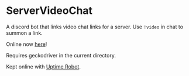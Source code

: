 # ServerVideoChat
A discord bot that links video chat links for a server.
Use `!video` in chat to summon a link.

Online now [here](https://repl.it/@KaceCottam/ServerVideoChat)!

Requires geckodriver in the current directory.

Kept online with [Uptime Robot](https://uptimerobot.com/).
